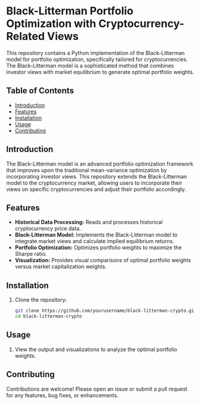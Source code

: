 # Black-Litterman Portfolio Optimization with Cryptocurrency-Related Views

This repository contains a Python implementation of the Black-Litterman model for portfolio optimization, specifically tailored for cryptocurrencies. The Black-Litterman model is a sophisticated method that combines investor views with market equilibrium to generate optimal portfolio weights.

## Table of Contents

- [Introduction](#introduction)
- [Features](#features)
- [Installation](#installation)
- [Usage](#usage)
- [Contributing](#contributing)

## Introduction

The Black-Litterman model is an advanced portfolio optimization framework that improves upon the traditional mean-variance optimization by incorporating investor views. This repository extends the Black-Litterman model to the cryptocurrency market, allowing users to incorporate their views on specific cryptocurrencies and adjust their portfolio accordingly.

## Features

- **Historical Data Processing:** Reads and processes historical cryptocurrency price data.
- **Black-Litterman Model:** Implements the Black-Litterman model to integrate market views and calculate implied equilibrium returns.
- **Portfolio Optimization:** Optimizes portfolio weights to maximize the Sharpe ratio.
- **Visualization:** Provides visual comparisons of optimal portfolio weights versus market capitalization weights.

## Installation

1. Clone the repository:

    ```sh
    git clone https://github.com/yourusername/black-litterman-crypto.git
    cd black-litterman-crypto
    ```


## Usage

1. View the output and visualizations to analyze the optimal portfolio weights.

## Contributing

Contributions are welcome! Please open an issue or submit a pull request for any features, bug fixes, or enhancements.

